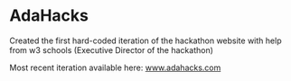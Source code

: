 # AdaHacks
Created the first hard-coded iteration of the hackathon website with help from w3 schools (Executive Director of the hackathon)

Most recent iteration available here: www.adahacks.com
